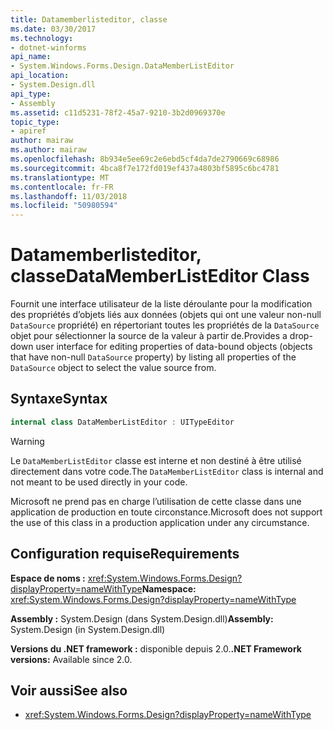 ```yaml
---
title: Datamemberlisteditor, classe
ms.date: 03/30/2017
ms.technology:
- dotnet-winforms
api_name:
- System.Windows.Forms.Design.DataMemberListEditor
api_location:
- System.Design.dll
api_type:
- Assembly
ms.assetid: c11d5231-78f2-45a7-9210-3b2d0969370e
topic_type:
- apiref
author: mairaw
ms.author: mairaw
ms.openlocfilehash: 8b934e5ee69c2e6ebd5cf4da7de2790669c68986
ms.sourcegitcommit: 4bca8f7e172fd019ef437a4803bf5895c6bc4781
ms.translationtype: MT
ms.contentlocale: fr-FR
ms.lasthandoff: 11/03/2018
ms.locfileid: "50980594"
---
```

# <a name="datamemberlisteditor-class"></a><span data-ttu-id="2657c-102">Datamemberlisteditor, classe</span><span class="sxs-lookup"><span data-stu-id="2657c-102">DataMemberListEditor Class</span></span>

<span data-ttu-id="2657c-103">Fournit une interface utilisateur de la liste déroulante pour la modification des propriétés d’objets liés aux données (objets qui ont une valeur non-null `DataSource` propriété) en répertoriant toutes les propriétés de la `DataSource` objet pour sélectionner la source de la valeur à partir de.</span><span class="sxs-lookup"><span data-stu-id="2657c-103">Provides a drop-down user interface for editing properties of data-bound objects (objects that have non-null `DataSource` property) by listing all properties of the `DataSource` object to select the value source from.</span></span>  
  
## <a name="syntax"></a><span data-ttu-id="2657c-104">Syntaxe</span><span class="sxs-lookup"><span data-stu-id="2657c-104">Syntax</span></span>
  
```csharp  
internal class DataMemberListEditor : UITypeEditor
```

> [!WARNING]
> <span data-ttu-id="2657c-105">Le `DataMemberListEditor` classe est interne et non destiné à être utilisé directement dans votre code.</span><span class="sxs-lookup"><span data-stu-id="2657c-105">The `DataMemberListEditor` class is internal and not meant to be used directly in your code.</span></span>
> 
> <span data-ttu-id="2657c-106">Microsoft ne prend pas en charge l’utilisation de cette classe dans une application de production en toute circonstance.</span><span class="sxs-lookup"><span data-stu-id="2657c-106">Microsoft does not support the use of this class in a production application under any circumstance.</span></span>
  
## <a name="requirements"></a><span data-ttu-id="2657c-107">Configuration requise</span><span class="sxs-lookup"><span data-stu-id="2657c-107">Requirements</span></span>

<span data-ttu-id="2657c-108">**Espace de noms :** <xref:System.Windows.Forms.Design?displayProperty=nameWithType></span><span class="sxs-lookup"><span data-stu-id="2657c-108">**Namespace:** <xref:System.Windows.Forms.Design?displayProperty=nameWithType></span></span>  
  
<span data-ttu-id="2657c-109">**Assembly :** System.Design (dans System.Design.dll)</span><span class="sxs-lookup"><span data-stu-id="2657c-109">**Assembly:** System.Design (in System.Design.dll)</span></span>  
  
<span data-ttu-id="2657c-110">**Versions du .NET framework :** disponible depuis 2.0.</span><span class="sxs-lookup"><span data-stu-id="2657c-110">**.NET Framework versions:** Available since 2.0.</span></span>  
  
## <a name="see-also"></a><span data-ttu-id="2657c-111">Voir aussi</span><span class="sxs-lookup"><span data-stu-id="2657c-111">See also</span></span>

- <xref:System.Windows.Forms.Design?displayProperty=nameWithType>
